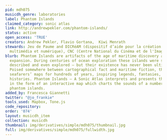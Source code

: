 ```yaml
---
pid: mdh075
musicdh_genre: laboratories
label: Phantom Islands
claimed_category: sonic atlas
link: http://andrewpekler.com/phantom-islands/
status: active
open_access: 'TRUE'
creators: Andrew Pekler, Flavio Gortana,  Kiwi Menrath
stewards: Jeu de Paume and DICRéAM (dispositif d’aide pour la création artistique
  multimédia et numérique), CNC (Centre National du Cinéma et de l'Image Animée)
blurb: Phantom Islands are artifacts of the age of maritime discovery and colonial
  expansion. During centuries of ocean exploration these islands were sighted, charted,
  described and even explored – but their existence has never been ultimately verified.
  Poised somewhere between cartographical fact and maritime fiction, they haunted
  seafarers’ maps for hundreds of years, inspiring legends, fantasies, and counterfactual
  histories. Phantom Islands – A Sonic Atlas interprets and presents these imaginations
  in the form of an interactive map which charts the sounds of a number of historical
  phantom islands.
added_by: Francesca Giannetti
twitter: "@jo_frankie"
tools_used: Mapbox, Tone.js
code_repository:
order: '074'
layout: musicdh_item
collection: musicdh
thumbnail: img/derivatives/simple/mdh075/thumbnail.jpg
full: img/derivatives/simple/mdh075/fullwidth.jpg
---
```

